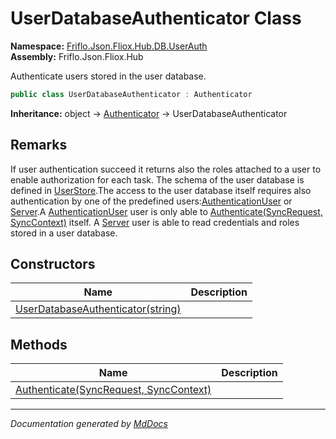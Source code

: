 ﻿<!--  
  <auto-generated>   
    The contents of this file were generated by a tool.  
    Changes to this file may be list if the file is regenerated  
  </auto-generated>   
-->

# UserDatabaseAuthenticator Class

**Namespace:** [Friflo.Json.Fliox.Hub.DB.UserAuth](../index.md)  
**Assembly:** Friflo.Json.Fliox.Hub

Authenticate users stored in the user database.

```csharp
public class UserDatabaseAuthenticator : Authenticator
```

**Inheritance:** object → [Authenticator](../../../Host/Auth/Authenticator/index.md) → UserDatabaseAuthenticator

## Remarks

If user authentication succeed it returns also the roles attached to a user to enable authorization for each task. The schema of the user database is defined in [UserStore](../UserStore/index.md).The access to the user database itself requires also authentication by one of the predefined users:[AuthenticationUser](../UserStore/fields/AuthenticationUser.md) or [Server](../UserStore/fields/Server.md).A [AuthenticationUser](../UserStore/fields/AuthenticationUser.md) user is only able to [Authenticate(SyncRequest, SyncContext)](methods/Authenticate.md) itself. A [Server](../UserStore/fields/Server.md) user is able to read credentials and roles stored in a user database.

## Constructors

| Name                                                       | Description |
| ---------------------------------------------------------- | ----------- |
| [UserDatabaseAuthenticator(string)](constructors/index.md) |             |

## Methods

| Name                                                              | Description |
| ----------------------------------------------------------------- | ----------- |
| [Authenticate(SyncRequest, SyncContext)](methods/Authenticate.md) |             |

___

*Documentation generated by [MdDocs](https://github.com/ap0llo/mddocs)*

